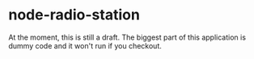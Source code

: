 # node-radio-station
At the moment, this is still a draft. The biggest part of this application is dummy code and it won't run if you checkout.
